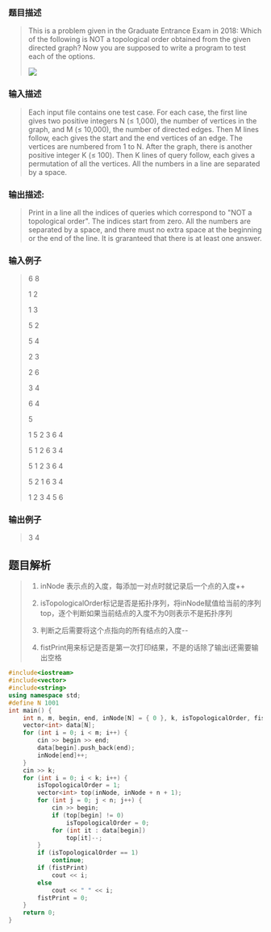 ### 题目描述

> This is a problem given in the Graduate Entrance Exam in 2018: Which of the following is NOT a topological order obtained from the given directed graph? Now you are supposed to write a program to test each of the options.
>
>![](https://images.ptausercontent.com/5d35ed2a-4d19-4f13-bf3f-35ed59cebf05.jpg)


### 输入描述

> Each input file contains one test case. For each case, the first line gives two positive integers N (≤ 1,000), the number of vertices in the graph, and M (≤ 10,000), the number of directed edges. Then M lines follow, each gives the start and the end vertices of an edge. The vertices are numbered from 1 to N. After the graph, there is another positive integer K (≤ 100). Then K lines of query follow, each gives a permutation of all the vertices. All the numbers in a line are separated by a space.

### 输出描述:
> Print in a line all the indices of queries which correspond to "NOT a topological order". The indices start from zero. All the numbers are separated by a space, and there must no extra space at the beginning or the end of the line. It is graranteed that there is at least one answer.

### 输入例子
> 6 8
>
>1 2
>
>1 3
>
>5 2
>
>5 4
>
>2 3
>
>2 6
>
>3 4
>
>6 4
>
>5
>
>1 5 2 3 6 4
>
>5 1 2 6 3 4
>
>5 1 2 3 6 4
>
>5 2 1 6 3 4
>
>1 2 3 4 5 6

### 输出例子
> 3 4



## 题目解析
>1. inNode 表示点的入度，每添加一对点时就记录后一个点的入度++
>
>2. isTopologicalOrder标记是否是拓扑序列，将inNode赋值给当前的序列top，逐个判断如果当前结点的入度不为0则表示不是拓扑序列
>
>3. 判断之后需要将这个点指向的所有结点的入度--
>
>4. fistPrint用来标记是否是第一次打印结果，不是的话除了输出i还需要输出空格

```C++
#include<iostream>
#include<vector>
#include<string>
using namespace std;
#define N 1001
int main() {
	int n, m, begin, end, inNode[N] = { 0 }, k, isTopologicalOrder, fistPrint = 1; cin >> n >> m;
	vector<int> data[N];
	for (int i = 0; i < m; i++) {
		cin >> begin >> end;
		data[begin].push_back(end);
		inNode[end]++;
	}
	cin >> k;
	for (int i = 0; i < k; i++) {
		isTopologicalOrder = 1;
		vector<int> top(inNode, inNode + n + 1);
		for (int j = 0; j < n; j++) {
			cin >> begin;
			if (top[begin] != 0)
				isTopologicalOrder = 0;
			for (int it : data[begin])
				top[it]--;
		}
		if (isTopologicalOrder == 1)
			continue;
		if (fistPrint)
			cout << i;
		else
			cout << " " << i;
		fistPrint = 0;
	}
	return 0;
}
```